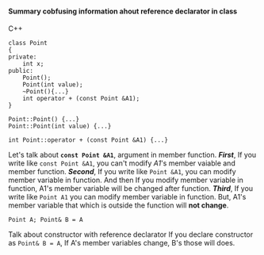 #### Summary cobfusing information ahout reference declarator in class

C++

    class Point
    {
    private:
        int x;
    public:
        Point();
        Point(int value);
        ~Point(){...}
        int operator + (const Point &A1);
    }

    Point::Point() {...}
    Point::Point(int value) {...}

`int Point::operator + (const Point &A1) {...}`

Let's talk about **`const Point &A1`**, argument in member function.
***First***, If you write like `const Point &A1`, you can't modify *A1*'s member vaiable and member function.
***Second***, If you write like `Point &A1`, you can modify member variable in function. And then If you modify member variable in function, A1's member variable will be changed after function.
***Third***, If you write like `Point A1` you can modify member variable in function. But, A1's member variable that which is outside the function will **not change**.

`Point A;
Point& B = A`

Talk about constructor with reference declarator
If you declare constructor as `Point& B = A`, If A's member variables change, B's those will does.
